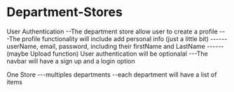 # Department-Stores

User Authentication
--The department store allow user to create a profile
---The profile functionality will include add personal info (just a little bit)
------userName, email, password, including their firstName and LastName 
------(maybe Upload function)
User authentication will be optionalal
---The navbar will have a sign up and a login option

One Store
---multiples departments
--each department will have a list of items

